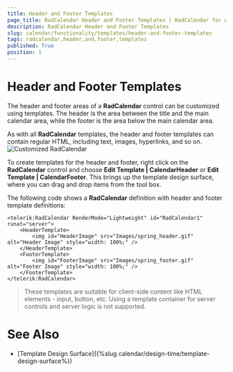 ```yaml
---
title: Header and Footer Templates
page_title: RadCalendar Header and Footer Templates | RadCalendar for ASP.NET AJAX Documentation
description: RadCalendar Header and Footer Templates
slug: calendar/functionality/templates/header-and-footer-templates
tags: radcalendar,header,and,footer,templates
published: True
position: 1
---
```


# Header and Footer Templates



The header and footer areas of a **RadCalendar** control can be customized using templates. The header is the area between the title and the main calendar area, while the footer is the area below the main calendar area.

As with all **RadCalendar** templates, the header and footer templates can contain regular HTML, including text, images, hyperlinks, and so on.
![Customized RadCalendar](images/calendar_overviewstructure_003.png)

To create templates for the header and footer, right click on the **RadCalendar** control and choose **Edit Template | CalendarHeader** or **Edit Template | CalendarFooter**. This brings up the template design surface, where you can drag and drop items from the tool box.

The following code shows a **RadCalendar** definition with header and footer template definitions:

````ASPNET
<telerik:RadCalendar RenderMode="Lightweight" id="RadCalendar1" runat="server">
    <HeaderTemplate>
        <img id="HeaderImage" src="Images/spring_header.gif" alt="Header Image" style="width: 100%;" />
    </HeaderTemplate>
    <FooterTemplate>
        <img id="FooterImage" src="Images/spring_footer.gif" alt="Footer Image" style="width: 100%;" />
    </FooterTemplate>
</telerik:RadCalendar>
````

> These templates are suitable for client-side content like HTML elements - input, button, etc. Using a template container for server controls and server logic is not supported.


# See Also

 * [Template Design Surface]({%slug calendar/design-time/template-design-surface%})
